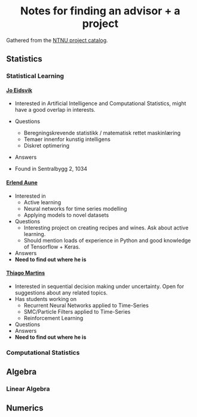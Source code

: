 # <center>Notes for finding an advisor + a project</center>

Gathered from the [NTNU project catalog](https://wiki.math.ntnu.no/student/oppgavekatalog).

## Statistics
### Statistical Learning
#### [Jo Eidsvik](https://wiki.math.ntnu.no/student/oppgavekatalog/joeid/start)
* Interested in Artificial Intelligence and Computational Statistics, might have a good overlap in interests.
* Questions
    * Beregningskrevende statistikk / matematisk rettet maskinlæring
    * Temaer innenfor kunstig intelligens
    * Diskret optimering
* Answers

* Found in Sentralbygg 2, 1034

#### [Erlend Aune](https://wiki.math.ntnu.no/student/oppgavekatalog/erlenda/start)
* Interested in
    * Active learning
    * Neural networks for time series modelling
    * Applying models to novel datasets
* Questions
    * Interesting project on creating recipes and wines. Ask about active learning.
    * Should mention loads of experience in Python and good knowledge of Tensorflow + Keras.
* Answers
* **Need to find out where he is**

#### [Thiago Martins](https://wiki.math.ntnu.no/student/oppgavekatalog/guerrera)
* Interested in sequential decision making under uncertainty. Open for suggestions about any related topics.
* Has students working on
    * Recurrent Neural Networks applied to Time-Series
    * SMC/Particle Filters applied to Time-Series
    * Reinforcement Learning
* Questions
* Answers
* **Need to find out where he is**

### Computational Statistics

## Algebra
### Linear Algebra

## Numerics
### 
